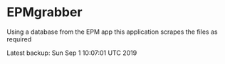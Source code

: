 # EPMgrabber
Using a database from the EPM app this application scrapes the files as required


Latest backup: Sun Sep 1 10:07:01 UTC 2019

